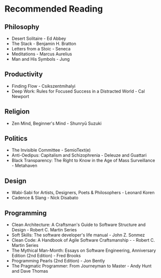 # Recommended Reading

## Philosophy
- Desert Solitaire - Ed Abbey
- The Stack -  Benjamin H. Bratton
- Letters from a Stoic - Seneca
- Meditations - Marcus Aurelius
- Man and His Symbols - Jung

## Productivity
- Finding Flow - Csikszentmihalyi
- Deep Work: Rules for Focused Success in a Distracted World - Cal Newport

## Religion
- Zen Mind, Beginner's Mind - Shunryū Suzuki

## Politics
- The Invisible Committee - SemioText(e)
- Anti-Oedipus: Capitalism and Schizophrenia - Deleuze and Guattari
- Black Transparency: The Right to Know in the Age of Mass Surveillance - Metahaven

## Design
- Wabi-Sabi for Artists, Designers, Poets & Philosophers - Leonard Koren
- Cadence & Slang - Nick Disabato

## Programming
- Clean Architecture: A Craftsman's Guide to Software Structure and Design - Robert C. Martin Series
- Soft Skills: The software developer's life manual - John Z. Sonmez
- Clean Code: A Handbook of Agile Software Craftsmanship - - Robert C. Martin Series
- The Mythical Man-Month: Essays on Software Engineering, Anniversary Edition (2nd Edition) - Fred Brooks
- Programming Pearls (2nd Edition) - Jon Bently
- The Pragmatic Programmer: From Journeyman to Master - Andy Hunt and Dave Thomas


